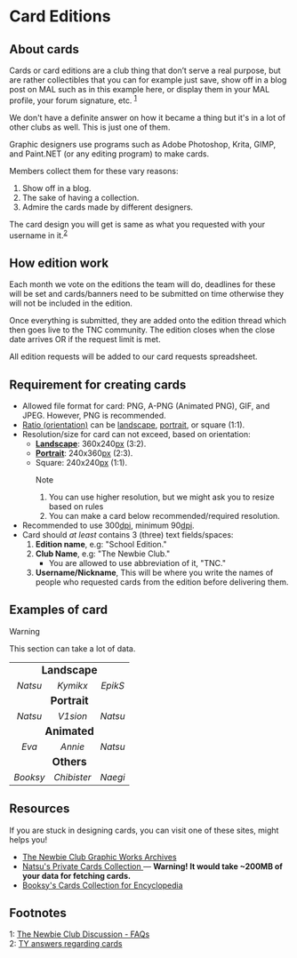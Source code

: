 # Card Editions

## About cards

Cards or card editions are a club thing that don’t serve a real purpose, but are rather collectibles
that you can for example just save, show off in a blog post on MAL such as in this example here, or
display them in your MAL profile, your forum signature, etc. <sup>[1](#fn1)</sup>

We don't have a definite answer on how it became a thing but it's in a lot of other clubs as well.
This is just one of them.

Graphic designers use programs such as Adobe Photoshop, Krita, GIMP, and Paint.NET (or any editing
program<!--including Microsoft PowerPoint :o-->) to make cards.

Members collect them for these vary reasons:

1. Show off in a blog.
2. The sake of having a collection.
3. Admire the cards made by different designers.

The card design you will get is same as what you requested with your username in
it.<sup>[2](#fn2)</sup>

## How edition work

Each month we vote on the editions the team will do, deadlines for these will be set and
cards/banners need to be submitted on time otherwise they will not be included in the edition.

Once everything is submitted, they are added onto the edition thread which then goes live to the TNC
community. The edition closes when the close date arrives OR if the request limit is met.

All edition requests will be added to our card requests spreadsheet.

## Requirement for creating cards

* Allowed file format for card: PNG, A-PNG (Animated PNG), GIF, and JPEG. However,
  PNG is recommended.
* [Ratio (orientation)][ratio] can be [landscape], [portrait], or square (1:1).
* Resolution/size for card can not exceed, based on orientation:
  * **[Landscape][landscape]**: 360x240[px] (3:2).
  * **[Portrait][portrait]**: 240x360[px] (2:3).
  * Square: 240x240[px] (1:1).
    > [!NOTE]
    >
    > 1. You can use higher resolution, but we might ask you to resize based on rules
    > 2. You can make a card below recommended/required resolution.
    >
* Recommended to use 300[dpi], minimum 90[dpi].
* Card should *at least* contains 3 (three) text fields/spaces:
  1. **Edition name**, e.g: "School Edition."
  2. **Club Name**, e.g: "The Newbie Club."
     * You are allowed to use abbreviation of it, "TNC."
  3. **Username/Nickname**, This will be where you write the names of people who requested cards
     from the edition before delivering them.

## Examples of card

> [!WARNING]
> This section can take a lot of data.

<table cellspacing="0" cellpadding="0" id="remborder" style="text-align:center;">
<tbody>
  <tr>
    <td colspan="3"><h3 id="landscape" style="margin:0 .6rem;">Landscape</h3></td>
  </tr>
  <tr>
    <td><img src="/src/card/rLwXNgL.png" alt=""><br><i>Natsu</i></td>
    <td><img src="/src/card/LQKUSg5.jpeg" alt=""><br><i>Kymikx</i></td>
    <td><img src="/src/card/SAfyT3c.png" alt=""><br><i>EpikS</i></td>
  </tr>
  <tr>
    <td colspan="3"><h3 id="portrait" style="margin:0 .6rem;">Portrait</h3></td>
  </tr>
  <tr>
    <td><img src="/src/card/nattadasu-1.png" alt=""><br><i>Natsu</i></td>
    <td><img src="/src/card/V1sion-2.png" alt=""><br><i>V1sion</i></td>
    <td><img src="/src/card/nattadasu-4.png" alt=""><br><i>Natsu</i></td>
  </tr>
  <tr>
    <td colspan="3"><h3 id="animated" style="margin:0 .6rem;">Animated</h3></td>
  </tr>
  <tr>
    <td><img src="/src/card/u1dJ76a.gif" alt=""><br><i>Eva</i></td>
    <td><img src="/src/card/mSeCoEM.gif" alt=""><br><i>Annie</i></td>
    <td><img src="/src/card/nattadasu-A.gif" alt=""><br><i>Natsu</i></td>
  </tr>
  <tr>
    <td colspan="3"><h3 id="others" style="margin:0 .6rem;">Others</h3></td>
  </tr>
  <tr>
    <td><img src="/src/card/XRWqia7.png" alt=""><br><i>Booksy</i></td>
    <td><img src="/src/card/vzGhMeb.png" alt=""><br><i>Chibister</i></td>
    <td><img src="/src/card/Naegi-2.png" alt=""><br><i>Naegi</i></td>
  </tr>
</tbody>
</table>

## Resources

If you are stuck in designing cards, you can visit one of these sites, might helps you!

* [The Newbie Club Graphic Works Archives <i class="fas fa-external-link-square-alt"></i>](https://drive.google.com/open?id=1OtJ30LCD0vHadYi_w0QXFosRtKvyId5T)
* [Natsu's Private Cards Collection <i class="fas fa-external-link-square-alt"></i>](https://cards.nattadasu.my.id)
  &mdash; **Warning! It would take \~200MB of your data for fetching cards.**
* [Booksy's Cards Collection for Encyclopedia <i class="fas fa-external-link-square-alt"></i>](https://imgur.com/a/hhblnv5)

## Footnotes

<div class="footnote">
  <a id="fn1">1</a>:
  <a href="https://myanimelist.net/forum/?topicid=1779538"
    >The Newbie Club Discussion - FAQs
    <i class="fas fa-external-link-square-alt"></i></a
  ><br />
  <a id="fn2">2</a>:
  <a
    href="https://discord.com/channels/449172244724449290/534122024860123182/546412983417307154"
    >TY answers regarding cards <i class="fab fa-discord"></i
  ></a>
</div>

<!--HYPERLINKS-->
[dpi]: /glosarium.md#dots-per-inch-dpi
[landscape]: /glosarium.md#landscape
[portrait]: /glosarium.md#portrait
[px]: /glosarium.md#pixel
[ratio]: /glosarium.md#aspect-ratio